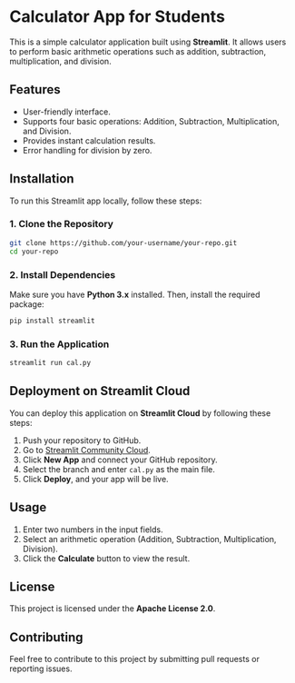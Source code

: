 # Calculator App for Students

This is a simple calculator application built using **Streamlit**. It allows users to perform basic arithmetic operations such as addition, subtraction, multiplication, and division.

## Features
- User-friendly interface.
- Supports four basic operations: Addition, Subtraction, Multiplication, and Division.
- Provides instant calculation results.
- Error handling for division by zero.

## Installation
To run this Streamlit app locally, follow these steps:

### 1. Clone the Repository
```bash
git clone https://github.com/your-username/your-repo.git
cd your-repo
```

### 2. Install Dependencies
Make sure you have **Python 3.x** installed. Then, install the required package:
```bash
pip install streamlit
```

### 3. Run the Application
```bash
streamlit run cal.py
```

## Deployment on Streamlit Cloud
You can deploy this application on **Streamlit Cloud** by following these steps:

1. Push your repository to GitHub.
2. Go to [Streamlit Community Cloud](https://share.streamlit.io/).
3. Click **New App** and connect your GitHub repository.
4. Select the branch and enter `cal.py` as the main file.
5. Click **Deploy**, and your app will be live.

## Usage
1. Enter two numbers in the input fields.
2. Select an arithmetic operation (Addition, Subtraction, Multiplication, Division).
3. Click the **Calculate** button to view the result.

## License
This project is licensed under the **Apache License 2.0**.

## Contributing
Feel free to contribute to this project by submitting pull requests or reporting issues.

